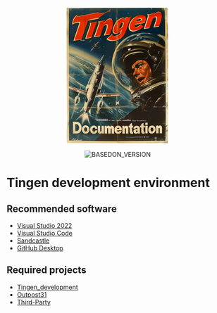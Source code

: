 <!-- u241017 -->

<div align="center">

  ![logo](../../.github/Images/Logos/TingenDocumentation-232x308.png)

  ![BASEDON_VERSION](https://img.shields.io/badge/BASED%20ON%20Tingen%2024.10-white?style=for-the-badge)

</div>

# Tingen development environment

## Recommended software

* [Visual Studio 2022](https://visualstudio.microsoft.com/)
* [Visual Studio Code](https://visualstudio.microsoft.com/)
* [Sandcastle](https://github.com/EWSoftware/SHFB)
* [GitHub Desktop](https://github.com/apps/desktop)

## Required projects

* [Tingen_development](https://github.com/spectrum-health-systems/Tingen-Development)
* [Outpost31](https://github.com/spectrum-health-systems/Outpost31)
* [Third-Party](https://github.com/spectrum-health-systems/Tingen-ThirdParty)
